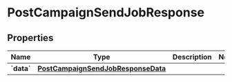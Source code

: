 
# PostCampaignSendJobResponse

## Properties
| Name | Type | Description | Notes |
| ------------ | ------------- | ------------- | ------------- |
| **&#x60;data&#x60;** | [**PostCampaignSendJobResponseData**](PostCampaignSendJobResponseData.md) |  |  |



